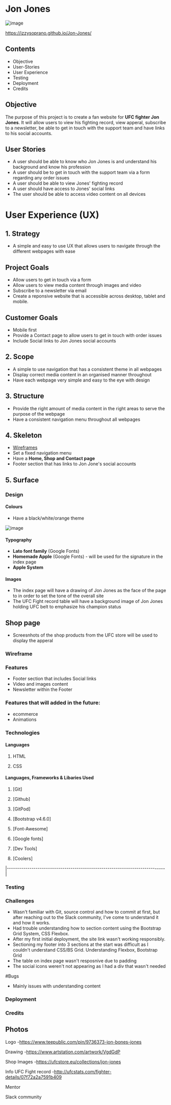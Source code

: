 # Jon Jones

![image](https://bucket.mn2s.com/wp-content/uploads/2019/04/18175044/Jon-Jones-mn2s.png)

https://izzysoprano.github.io/Jon-Jones/

## Contents ##

- Objective
- User-Stories
- User Experience
- Testing
- Deployment
- Credits

## Objective

The purpose of this project is to create a fan website for **UFC fighter Jon Jones**. It will allow users to view his fighting record, view apperal, subscribe to a newsletter, be able to get in touch with the support team and have links to his social accounts.

## User Stories

- A user should be able to know who Jon Jones is and understand his background and know his profession
- A user should be to get in touch with the support team via a form regarding any order issues
- A user should be able to view Jones' fighting record 
- A user should have access to Jones' social links
- The user should be able to access video content on all devices 

# User Experience (UX)
## 1. Strategy
- A simple and easy to use UX that allows users to navigate through the different webpages with ease

## Project Goals
- Allow users to get in touch via a form
- Allow users to view media content through images and video 
- Subscribe to a newsletter via email
- Create a reponsive website that is accessible across desktop, tablet and mobile.

## Customer Goals
- Mobile first
- Provide a Contact page to allow users to get in touch with order issues
- Include Social links to Jon Jones social accounts

## 2. Scope 
- A simple to use navigation that has a consistent theme in all webpages
- Display correct media content in an organised manner throughout
- Have each webpage very simple and easy to the eye with design 

## 3. Structure
- Provide the right amount of media content in the right areas to serve the purpose of the webpage 
- Have a consistent navigation menu throughout all webpages

## 4. Skeleton
- [Wireframes]()
- Set a fixed navigation menu
- Have a **Home, Shop and Contact page**
- Footer section that has links to Jon Jone's social accounts

## 5. Surface

### Design

#### Colours
- Have a black/white/orange theme

![image](https://coolors.co/fafafa-000000-a98f31.jpg)

#### Typography

- **Lato font family** (Google Fonts)
- **Homemade Apple** (Google Fonts) - will be used for the signature in the index page
- **Apple System**

#### Images
- The index page will have a drawing of Jon Jones as the face of the page to in order to set the tone of the overall site
- The UFC Fight record table will have a background image of Jon Jones holding UFC belt to emphasize his champion status

## Shop page
- Screesnhots of the shop products from the UFC store will be used to display the apperal 

### Wireframe



### Features

- Footer section that includes Social links
- Video and images content 
- Newsletter within the Footer

### Features that will added in the future:

- ecommerce
- Animations 

### Technologies 


#### Languages 

1. HTML 

2. CSS

#### Languages, Frameworks & Libaries Used 

1. [Git]


2. [Github]


3. [GitPod]


4. [Bootstrap v4.6.0]


5. [Font-Awesome]


6. [Google fonts]


7. [Dev Tools]


8. [Coolers]


|-----------------------------------------------------------------------------|

### Testing

### Challenges

- Wasn't familiar with Git, source control and how to commit at first, but after reaching out to the Slack community, I've come to understand it and how it works.
- Had trouble understanding how to section content using the Bootstrap Grid System, CSS Flexbox. 
- After my first initial deployment, the site link wasn't working responsibly. 
- Sectioning my footer into 3 sections at the start was difficult as I couldn't understand CSS/BS Grid.
Understanding Flexbox, Bootstrap Grid
- The table on index page wasn't resposnive due to padding
- The social icons weren't not appearing as I had a div that wasn't needed

#Bugs

- Mainly issues with understanding content 

### Deployment



### Credits

## Photos

Logo
-https://www.teepublic.com/pin/9736373-jon-bones-jones

Drawing
-https://www.artstation.com/artwork/VgdGdP

Shop Images
-https://ufcstore.eu/collections/jon-jones

Info
UFC Fight record
-http://ufcstats.com/fighter-details/07f72a2a7591b409

Mentor

Slack community